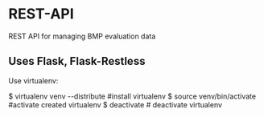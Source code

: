REST-API
========

REST API for managing BMP evaluation data

Uses Flask, Flask-Restless
--
Use virtualenv:

$ virtualenv venv --distribute #install virtualenv
$ source venv/bin/activate #activate created virtualenv
$ deactivate # deactivate virtualenv


